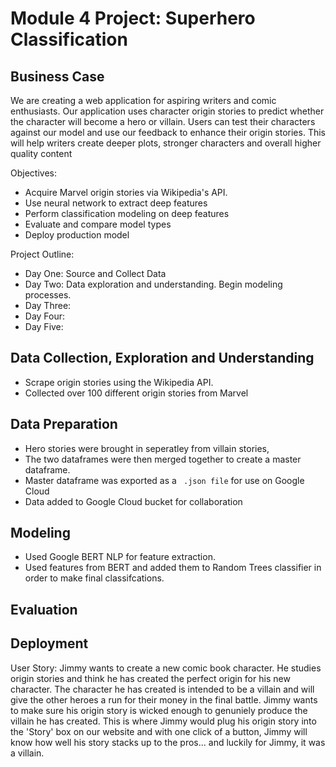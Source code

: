 # Module 4 Project: Superhero Classification

## Business Case
We are creating a web application for aspiring writers and comic enthusiasts. Our application uses character origin stories to predict whether the character will become a hero or villain. Users can test their characters against our model and use our feedback to enhance their origin stories. This will help writers create deeper plots, stronger characters and overall higher quality content

Objectives:
- Acquire Marvel origin stories via Wikipedia's API. 
- Use neural network to extract deep features
- Perform classification modeling on deep features
- Evaluate and compare model types
- Deploy production model


Project Outline:
- Day One: Source and Collect Data
- Day Two: Data exploration and understanding. Begin modeling processes. 
- Day Three: 
- Day Four:
- Day Five: 


## Data Collection, Exploration and Understanding
- Scrape origin stories using the Wikipedia API. 
- Collected over 100 different origin stories from Marvel

## Data Preparation
- Hero stories were brought in seperatley from villain stories, 
- The two dataframes were then merged together to create a master dataframe.
- Master dataframe was exported as a ``` .json file``` for use on Google Cloud
- Data added to Google Cloud bucket for collaboration 

## Modeling
- Used Google BERT NLP for feature extraction. 
- Used features from BERT and added them to Random Trees classifier in order to make final classifcations. 

## Evaluation

## Deployment
User Story:
Jimmy wants to create a new comic book character. He studies origin stories and think he has created the perfect origin for his new character. The character he has created is intended to be a villain and will give the other heroes a run for their money in the final battle. Jimmy wants to make sure his origin story is wicked enough to genuniely produce the villain he has created. This is where Jimmy would plug his origin story into the 'Story' box on our website and with one click of a button, Jimmy will know how well his story stacks up to the pros... and luckily for Jimmy, it was a villain.
